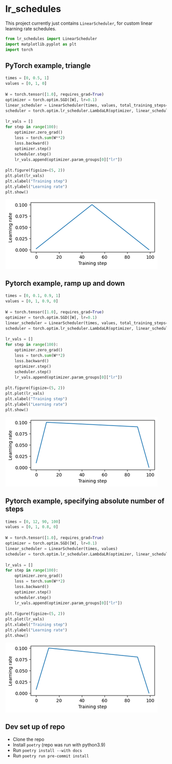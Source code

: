 # lr_schedules

This project currently just contains `LinearScheduler`, for custom linear learning rate schedules.


```python
from lr_schedules import LinearScheduler
import matplotlib.pyplot as plt
import torch
```

## PyTorch example, triangle


```python
times = [0, 0.5, 1]
values = [0, 1, 0]

W = torch.tensor([1.0], requires_grad=True)
optimizer = torch.optim.SGD([W], lr=0.1)
linear_scheduler = LinearScheduler(times, values, total_training_steps=100)
scheduler = torch.optim.lr_scheduler.LambdaLR(optimizer, linear_scheduler)

lr_vals = []
for step in range(100):
    optimizer.zero_grad()
    loss = torch.sum(W**2)
    loss.backward()
    optimizer.step()
    scheduler.step()
    lr_vals.append(optimizer.param_groups[0]["lr"])

plt.figure(figsize=(5, 2))
plt.plot(lr_vals)
plt.xlabel("Training step")
plt.ylabel("Learning rate")
plt.show()
```


    
![png](README_files/README_3_0.png)
    


## Pytorch example, ramp up and down


```python
times = [0, 0.1, 0.9, 1]
values = [0, 1, 0.9, 0]

W = torch.tensor([1.0], requires_grad=True)
optimizer = torch.optim.SGD([W], lr=0.1)
linear_scheduler = LinearScheduler(times, values, total_training_steps=100)
scheduler = torch.optim.lr_scheduler.LambdaLR(optimizer, linear_scheduler)

lr_vals = []
for step in range(100):
    optimizer.zero_grad()
    loss = torch.sum(W**2)
    loss.backward()
    optimizer.step()
    scheduler.step()
    lr_vals.append(optimizer.param_groups[0]["lr"])

plt.figure(figsize=(5, 2))
plt.plot(lr_vals)
plt.xlabel("Training step")
plt.ylabel("Learning rate")
plt.show()
```


    
![png](README_files/README_5_0.png)
    


## Pytorch example, specifying absolute number of steps


```python
times = [0, 12, 90, 100]
values = [0, 1, 0.8, 0]

W = torch.tensor([1.0], requires_grad=True)
optimizer = torch.optim.SGD([W], lr=0.1)
linear_scheduler = LinearScheduler(times, values)
scheduler = torch.optim.lr_scheduler.LambdaLR(optimizer, linear_scheduler)

lr_vals = []
for step in range(100):
    optimizer.zero_grad()
    loss = torch.sum(W**2)
    loss.backward()
    optimizer.step()
    scheduler.step()
    lr_vals.append(optimizer.param_groups[0]["lr"])

plt.figure(figsize=(5, 2))
plt.plot(lr_vals)
plt.xlabel("Training step")
plt.ylabel("Learning rate")
plt.show()
```


    
![png](README_files/README_7_0.png)
    


## Dev set up of repo

- Clone the repo
- Install `poetry` (repo was run with python3.9)
- Run `poetry install --with docs`
- Run `poetry run pre-commit install`
